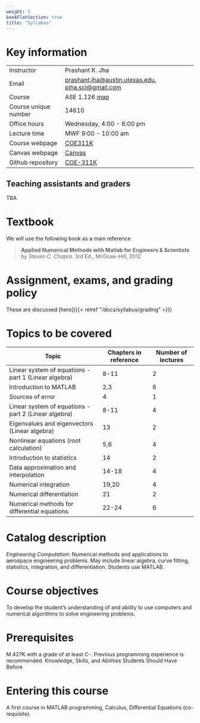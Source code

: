 ```yaml
---
weight: 5
bookFlatSection: true
title: "Syllabus"
---
```


# Key information
| | |
| --- | --- |
| Instructor | Prashant K. Jha |
| Email | prashant.jha@austin.utexas.edu, pjha.sci@gmail.com |
| Course | ASE 1.126 [map](https://goo.gl/maps/iB4UFDYAM1SCF3Qz5) |
| Course unique number | 14610 |
| Office hours | Wednesday, 4:00 - 6:00 pm |
| Lecture time | MWF 9:00 - 10:00 am |
| Course webpage | [COE311K](https://prashjha.github.io/COE-311K-website/) |
| Canvas webpage | [Canvas](https://utexas.instructure.com/courses/1316151) |
| Github repository | [COE-311K](https://prashjha.github.io/COE-311K/) |

## Teaching assistants and graders
TBA

# Textbook
We will use the following book as a main reference

> **Applied Numerical Methods with Matlab for Engineers & Scientists** by *Steven C. Chapra*. 3rd Ed., McGraw-Hill, 2012

# Assignment, exams, and grading policy
These are discussed [here]({{< relref "/docs/syllabus/grading" >}})

# Topics to be covered
| **Topic** | **Chapters in reference** | **Number of lectures** |
| --- | --- | --- |
| Linear system of equations - part 1 (Linear algebra) | 8-11 | 2 |
| Introduction to MATLAB | 2,3 | 6 |
| Sources of error | 4 | 1 |
| Linear system of equations - part 2 (Linear algebra) | 8-11 | 4 |
| Eigenvalues and eigenvectors (Linear algebra) | 13 | 2 |
| Nonlinear equations (root calculation) | 5,6 | 4 |
| Introduction to statistics | 14 | 2 |
| Data approximation and interpolation | 14-18 | 4 |
| Numerical integration | 19,20 | 4 |
| Numerical differentiation | 21 | 2 |
| Numerical methods for differential equations | 22-24 | 6 |

# Catalog description
*Engineering Computation*: Numerical methods and applications to aerospace engineering problems. May include linear algebra, curve fitting, statistics, integration, and differentiation. Students use MATLAB.

# Course objectives
To develop the student’s understanding of and ability to use computers and numerical algorithms to solve engineering problems.

# Prerequisites
M 427K with a grade of at least C-. Previous programming experience is recommended. Knowledge, Skills, and Abilities Students Should Have Before 

# Entering this course
A first course in MATLAB programming, Calculus, Differential Equations (co-requisite).
